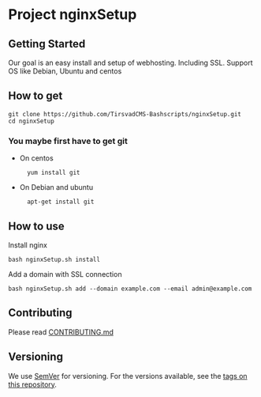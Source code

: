 # Project nginxSetup

## Getting Started
Our goal is an easy install and setup of webhosting. Including SSL.
Support OS like Debian, Ubuntu and centos

## How to get

    git clone https://github.com/TirsvadCMS-Bashscripts/nginxSetup.git
    cd nginxSetup

### You maybe first have to get git
* On centos

        yum install git

* On Debian and ubuntu

        apt-get install git

## How to use
Install nginx

    bash nginxSetup.sh install

Add a domain with SSL connection

    bash nginxSetup.sh add --domain example.com --email admin@example.com

## Contributing
Please read [CONTRIBUTING.md](https://github.com/TirsvadCMS-Bashscripts/nginx_setup/blob/master/CONTRIBUTING.md)

## Versioning
We use [SemVer](http://semver.org/) for versioning. For the versions available, see the [tags on this repository](https://github.com/TirsvadCMS-Bashscripts/nginx_setup/tags).